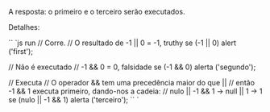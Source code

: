 A resposta: o primeiro e o terceiro serão executados.

Detalhes:

`` `js run
// Corre.
// O resultado de -1 || 0 = -1, truthy
se (-1 || 0) alert ('first');

// Não é executado
// -1 && 0 = 0, falsidade
se (-1 && 0) alerta ('segundo');

// Executa
// O operador && tem uma precedência maior do que ||
// então -1 && 1 executa primeiro, dando-nos a cadeia:
// nulo || -1 && 1 -> null || 1 -> 1
se (nulo || -1 && 1) alerta ('terceiro');
`` `

